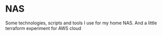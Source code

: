 # NAS

Some technologies, scripts and tools I use for my home NAS.
And a little terraform experiment for AWS cloud
